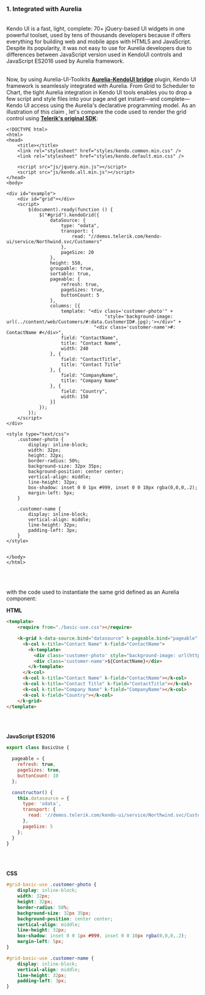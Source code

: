<br>

### 1. Integrated with Aurelia

<br>
Kendo UI is a fast, light, complete: 70+ jQuery-based UI widgets in one powerful toolset, used by tens of thousands developers because if offers everything for building web and mobile apps with HTML5 and JavaScript. Despite its popularity, it was not easy to use for Aurelia developers due to differences between JavaScript version used in KendoUI controls and JavaScript ES2016 used by Aurelia framework.
<br><br>

Now, by using Aurelia-UI-Toolkits **[Aurelia-KendoUI bridge](https://github.com/aurelia-ui-toolkits/aurelia-kendoui-bridge)** plugin,  Kendo UI framework is seamlessly integrated with Aurelia. From Grid to Scheduler to Chart, the tight Aurelia integration in Kendo UI tools enables you to drop a few script and style files into your page and get instant—and complete—Kendo UI access using the Aurelia's declarative programming model. As an illustration of this claim , let's compare the code used to render the grid control using **[Telerik's original SDK](http://demos.telerik.com/kendo-ui/grid/index)**:

```
<!DOCTYPE html>
<html>
<head>
    <title></title>
    <link rel="stylesheet" href="styles/kendo.common.min.css" />
    <link rel="stylesheet" href="styles/kendo.default.min.css" />

    <script src="js/jquery.min.js"></script>
    <script src="js/kendo.all.min.js"></script>
</head>
<body>

<div id="example">
    <div id="grid"></div>
    <script>
        $(document).ready(function () {
            $("#grid").kendoGrid({
                dataSource: {
                    type: "odata",
                    transport: {
                        read: "//demos.telerik.com/kendo-ui/service/Northwind.svc/Customers"
                    },
                    pageSize: 20
                },
                height: 550,
                groupable: true,
                sortable: true,
                pageable: {
                    refresh: true,
                    pageSizes: true,
                    buttonCount: 5
                },
                columns: [{
                    template: "<div class='customer-photo'" +
                                    "style='background-image: url(../content/web/Customers/#:data.CustomerID#.jpg);'></div>" +
                                "<div class='customer-name'>#: ContactName #</div>",
                    field: "ContactName",
                    title: "Contact Name",
                    width: 240
                }, {
                    field: "ContactTitle",
                    title: "Contact Title"
                }, {
                    field: "CompanyName",
                    title: "Company Name"
                }, {
                    field: "Country",
                    width: 150
                }]
            });
        });
    </script>
</div>

<style type="text/css">
    .customer-photo {
        display: inline-block;
        width: 32px;
        height: 32px;
        border-radius: 50%;
        background-size: 32px 35px;
        background-position: center center;
        vertical-align: middle;
        line-height: 32px;
        box-shadow: inset 0 0 1px #999, inset 0 0 10px rgba(0,0,0,.2);
        margin-left: 5px;
    }

    .customer-name {
        display: inline-block;
        vertical-align: middle;
        line-height: 32px;
        padding-left: 3px;
    }
</style>


</body>
</html>
```
<br>
<br>

with the code used to instantiate the same grid defined as an Aurelia component:

**HTML**

```html
<template>
    <require from="./basic-use.css"></require>

    <k-grid k-data-source.bind="datasource" k-pageable.bind="pageable" k-sortable.bind="true">
      <k-col k-title="Contact Name" k-field="ContactName">
        <k-template>
          <div class='customer-photo' style="background-image: url(http://demos.telerik.com/kendo-ui/content/web/Customers/${CustomerID}.jpg);"></div>
          <div class='customer-name'>${ContactName}</div>
        </k-template>
      </k-col>
      <k-col k-title="Contact Name" k-field="ContactName"></k-col>
      <k-col k-title="Contact Title" k-field="ContactTitle"></k-col>
      <k-col k-title="Company Name" k-field="CompanyName"></k-col>
      <k-col k-field="Country"></k-col>
    </k-grid>
</template>
```
<br>
<br>

**JavaScript ES2016**
<br>

```javascript
export class BasicUse {

  pageable = {
    refresh: true,
    pageSizes: true,
    buttonCount: 10
  };

  constructor() {
    this.datasource = {
      type: 'odata',
      transport: {
        read: '//demos.telerik.com/kendo-ui/service/Northwind.svc/Customers'
      },
      pageSize: 5
    };
  }
}
```
<br>
<br>

**CSS**
<br>

```css
#grid-basic-use .customer-photo {
    display: inline-block;
    width: 32px;
    height: 32px;
    border-radius: 50%;
    background-size: 32px 35px;
    background-position: center center;
    vertical-align: middle;
    line-height: 32px;
    box-shadow: inset 0 0 1px #999, inset 0 0 10px rgba(0,0,0,.2);
    margin-left: 5px;
}

#grid-basic-use .customer-name {
    display: inline-block;
    vertical-align: middle;
    line-height: 32px;
    padding-left: 3px;
}
```

